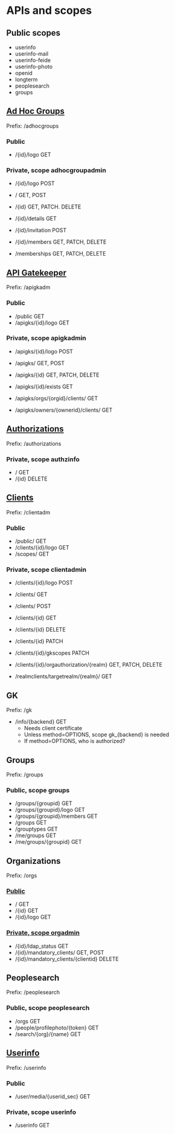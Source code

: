 APIs and scopes
===============

Public scopes
-------------

- userinfo
- userinfo-mail
- userinfo-feide
- userinfo-photo
- openid
- longterm
- peoplesearch
- groups


[Ad Hoc Groups](adhocgroupadm.md)
---------------------------------

Prefix: /adhocgroups

### Public

- /{id}/logo GET

### Private, scope adhocgroupadmin

- /{id}/logo POST

- / GET, POST
- /{id} GET, PATCH. DELETE
- /{id}/details GET
- /{id}/invitation POST
- /{id}/members GET, PATCH, DELETE
- /memberships GET, PATCH, DELETE
  

[API Gatekeeper](apigkadm.md)
-----------------------------

Prefix: /apigkadm

### Public

- /public GET
- /apigks/{id}/logo GET

### Private, scope apigkadmin

- /apigks/{id}/logo POST

- /apigks/ GET, POST
- /apigks/{id} GET, PATCH, DELETE
- /apigks/{id}/exists GET
- /apigks/orgs/{orgid}/clients/ GET
- /apigks/owners/{ownerid}/clients/ GET


[Authorizations](authorizations.md)
-----------------------------------

Prefix: /authorizations

### Private, scope authzinfo

- / GET
- /{id} DELETE


[Clients](clientadm.md)
-----------------------

Prefix: /clientadm

###  Public

- /public/ GET
- /clients/{id}/logo GET
- /scopes/ GET

### Private, scope clientadmin

- /clients/{id}/logo POST

- /clients/ GET
- /clients/ POST
- /clients/{id} GET
- /clients/{id} DELETE
- /clients/{id} PATCH
- /clients/{id}/gkscopes PATCH
- /clients/{id}/orgauthorization/{realm} GET, PATCH, DELETE
- /realmclients/targetrealm/{realm}/ GET


GK
--

Prefix: /gk

- /info/{backend} GET
  - Needs client certificate
  - Unless method=OPTIONS, scope gk_{backend} is needed
  - If method=OPTIONS, who is authorized?


Groups
------

Prefix: /groups

### Public, scope groups

- /groups/{groupid} GET
- /groups/{groupid}/logo GET
- /groups/{groupid}/members GET
- /groups GET 
- /grouptypes GET
- /me/groups GET
- /me/groups/{groupid} GET


Organizations
-------------

Prefix: /orgs

### [Public](org.md)

- / GET
- /{id} GET
- /{id}/logo GET

### [Private, scope orgadmin](orgadmin.md)

- /{id}/ldap_status GET
- /{id}/mandatory_clients/ GET, POST
- /{id}/mandatory_clients/{clientid} DELETE


Peoplesearch
------------

Prefix: /peoplesearch


### Public, scope peoplesearch

- /orgs GET
- /people/profilephoto/{token} GET
- /search/{org}/{name} GET


[Userinfo](userinfo.md)
-----------------------

Prefix: /userinfo

### Public

- /user/media/{userid_sec} GET

### Private, scope userinfo

- /userinfo GET
